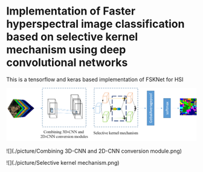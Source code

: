 # Implementation of Faster hyperspectral image classification based on selective kernel mechanism using deep convolutional networks

This is a tensorflow and keras based implementation of FSKNet for HSI 


 ![](./picture/FSKNet.png)

 ![](./picture/Combining 3D-CNN and 2D-CNN conversion module.png)      

 ![](./picture/Selective kernel mechanism.png)  

